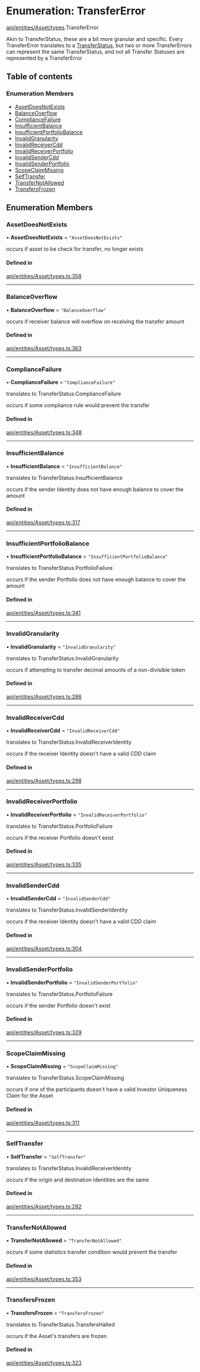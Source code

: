 # Enumeration: TransferError

[api/entities/Asset/types](../wiki/api.entities.Asset.types).TransferError

Akin to TransferStatus, these are a bit more granular and specific. Every TransferError translates to
  a [TransferStatus](../wiki/api.entities.Asset.types.TransferStatus), but two or more TransferErrors can represent the same TransferStatus, and
  not all Transfer Statuses are represented by a TransferError

## Table of contents

### Enumeration Members

- [AssetDoesNotExists](../wiki/api.entities.Asset.types.TransferError#assetdoesnotexists)
- [BalanceOverflow](../wiki/api.entities.Asset.types.TransferError#balanceoverflow)
- [ComplianceFailure](../wiki/api.entities.Asset.types.TransferError#compliancefailure)
- [InsufficientBalance](../wiki/api.entities.Asset.types.TransferError#insufficientbalance)
- [InsufficientPortfolioBalance](../wiki/api.entities.Asset.types.TransferError#insufficientportfoliobalance)
- [InvalidGranularity](../wiki/api.entities.Asset.types.TransferError#invalidgranularity)
- [InvalidReceiverCdd](../wiki/api.entities.Asset.types.TransferError#invalidreceivercdd)
- [InvalidReceiverPortfolio](../wiki/api.entities.Asset.types.TransferError#invalidreceiverportfolio)
- [InvalidSenderCdd](../wiki/api.entities.Asset.types.TransferError#invalidsendercdd)
- [InvalidSenderPortfolio](../wiki/api.entities.Asset.types.TransferError#invalidsenderportfolio)
- [ScopeClaimMissing](../wiki/api.entities.Asset.types.TransferError#scopeclaimmissing)
- [SelfTransfer](../wiki/api.entities.Asset.types.TransferError#selftransfer)
- [TransferNotAllowed](../wiki/api.entities.Asset.types.TransferError#transfernotallowed)
- [TransfersFrozen](../wiki/api.entities.Asset.types.TransferError#transfersfrozen)

## Enumeration Members

### AssetDoesNotExists

• **AssetDoesNotExists** = ``"AssetDoesNotExists"``

occurs if asset to be check for transfer, no longer exists

#### Defined in

[api/entities/Asset/types.ts:358](https://github.com/PolymeshAssociation/polymesh-sdk/blob/8a9e72221/src/api/entities/Asset/types.ts#L358)

___

### BalanceOverflow

• **BalanceOverflow** = ``"BalanceOverflow"``

occurs if receiver balance will overflow on receiving the transfer amount

#### Defined in

[api/entities/Asset/types.ts:363](https://github.com/PolymeshAssociation/polymesh-sdk/blob/8a9e72221/src/api/entities/Asset/types.ts#L363)

___

### ComplianceFailure

• **ComplianceFailure** = ``"ComplianceFailure"``

translates to TransferStatus.ComplianceFailure

occurs if some compliance rule would prevent the transfer

#### Defined in

[api/entities/Asset/types.ts:348](https://github.com/PolymeshAssociation/polymesh-sdk/blob/8a9e72221/src/api/entities/Asset/types.ts#L348)

___

### InsufficientBalance

• **InsufficientBalance** = ``"InsufficientBalance"``

translates to TransferStatus.InsufficientBalance

occurs if the sender Identity does not have enough balance to cover the amount

#### Defined in

[api/entities/Asset/types.ts:317](https://github.com/PolymeshAssociation/polymesh-sdk/blob/8a9e72221/src/api/entities/Asset/types.ts#L317)

___

### InsufficientPortfolioBalance

• **InsufficientPortfolioBalance** = ``"InsufficientPortfolioBalance"``

translates to TransferStatus.PortfolioFailure

occurs if the sender Portfolio does not have enough balance to cover the amount

#### Defined in

[api/entities/Asset/types.ts:341](https://github.com/PolymeshAssociation/polymesh-sdk/blob/8a9e72221/src/api/entities/Asset/types.ts#L341)

___

### InvalidGranularity

• **InvalidGranularity** = ``"InvalidGranularity"``

translates to TransferStatus.InvalidGranularity

occurs if attempting to transfer decimal amounts of a non-divisible token

#### Defined in

[api/entities/Asset/types.ts:286](https://github.com/PolymeshAssociation/polymesh-sdk/blob/8a9e72221/src/api/entities/Asset/types.ts#L286)

___

### InvalidReceiverCdd

• **InvalidReceiverCdd** = ``"InvalidReceiverCdd"``

translates to TransferStatus.InvalidReceiverIdentity

occurs if the receiver Identity doesn't have a valid CDD claim

#### Defined in

[api/entities/Asset/types.ts:298](https://github.com/PolymeshAssociation/polymesh-sdk/blob/8a9e72221/src/api/entities/Asset/types.ts#L298)

___

### InvalidReceiverPortfolio

• **InvalidReceiverPortfolio** = ``"InvalidReceiverPortfolio"``

translates to TransferStatus.PortfolioFailure

occurs if the receiver Portfolio doesn't exist

#### Defined in

[api/entities/Asset/types.ts:335](https://github.com/PolymeshAssociation/polymesh-sdk/blob/8a9e72221/src/api/entities/Asset/types.ts#L335)

___

### InvalidSenderCdd

• **InvalidSenderCdd** = ``"InvalidSenderCdd"``

translates to TransferStatus.InvalidSenderIdentity

occurs if the receiver Identity doesn't have a valid CDD claim

#### Defined in

[api/entities/Asset/types.ts:304](https://github.com/PolymeshAssociation/polymesh-sdk/blob/8a9e72221/src/api/entities/Asset/types.ts#L304)

___

### InvalidSenderPortfolio

• **InvalidSenderPortfolio** = ``"InvalidSenderPortfolio"``

translates to TransferStatus.PortfolioFailure

occurs if the sender Portfolio doesn't exist

#### Defined in

[api/entities/Asset/types.ts:329](https://github.com/PolymeshAssociation/polymesh-sdk/blob/8a9e72221/src/api/entities/Asset/types.ts#L329)

___

### ScopeClaimMissing

• **ScopeClaimMissing** = ``"ScopeClaimMissing"``

translates to TransferStatus.ScopeClaimMissing

occurs if one of the participants doesn't have a valid Investor Uniqueness Claim for
  the Asset

#### Defined in

[api/entities/Asset/types.ts:311](https://github.com/PolymeshAssociation/polymesh-sdk/blob/8a9e72221/src/api/entities/Asset/types.ts#L311)

___

### SelfTransfer

• **SelfTransfer** = ``"SelfTransfer"``

translates to TransferStatus.InvalidReceiverIdentity

occurs if the origin and destination Identities are the same

#### Defined in

[api/entities/Asset/types.ts:292](https://github.com/PolymeshAssociation/polymesh-sdk/blob/8a9e72221/src/api/entities/Asset/types.ts#L292)

___

### TransferNotAllowed

• **TransferNotAllowed** = ``"TransferNotAllowed"``

occurs if some statistics transfer condition would prevent the transfer

#### Defined in

[api/entities/Asset/types.ts:353](https://github.com/PolymeshAssociation/polymesh-sdk/blob/8a9e72221/src/api/entities/Asset/types.ts#L353)

___

### TransfersFrozen

• **TransfersFrozen** = ``"TransfersFrozen"``

translates to TransferStatus.TransfersHalted

occurs if the Asset's transfers are frozen

#### Defined in

[api/entities/Asset/types.ts:323](https://github.com/PolymeshAssociation/polymesh-sdk/blob/8a9e72221/src/api/entities/Asset/types.ts#L323)
